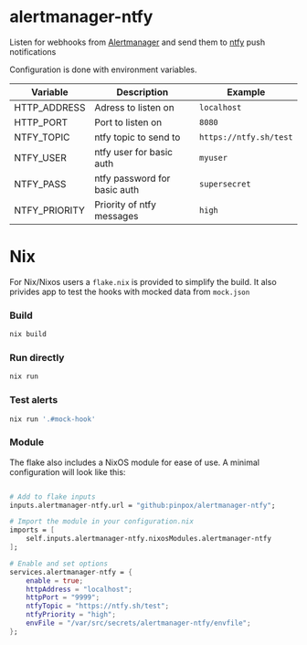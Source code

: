 # alertmanager-ntfy

Listen for webhooks from
[Alertmanager](https://prometheus.io/docs/alerting/latest/alertmanager/) and
send them to [ntfy](https://ntfy.sh/) push notifications


Configuration is done with environment variables.


| Variable      | Description                  | Example                |
|---------------|------------------------------|------------------------|
| HTTP_ADDRESS  | Adress to listen on          | `localhost`            |
| HTTP_PORT     | Port to listen on            | `8080`                 |
| NTFY_TOPIC    | ntfy topic to send to        | `https://ntfy.sh/test` |
| NTFY_USER     | ntfy user for basic auth     | `myuser`               |
| NTFY_PASS     | ntfy password for basic auth | `supersecret`          |
| NTFY_PRIORITY | Priority of ntfy messages    | `high`                 |

# Nix

For Nix/Nixos users a `flake.nix` is provided to simplify the build. It also
privides app to test the hooks with mocked data from `mock.json`

### Build

```sh
nix build
```

### Run directly

```sh
nix run
```

### Test alerts

```sh
nix run '.#mock-hook'
```

### Module

The flake also includes a NixOS module for ease of use. A minimal configuration
will look like this:

```nix

# Add to flake inputs
inputs.alertmanager-ntfy.url = "github:pinpox/alertmanager-ntfy";

# Import the module in your configuration.nix
imports = [
	self.inputs.alertmanager-ntfy.nixosModules.alertmanager-ntfy
];

# Enable and set options
services.alertmanager-ntfy = {
	enable = true;
	httpAddress = "localhost";
	httpPort = "9999";
	ntfyTopic = "https://ntfy.sh/test";
	ntfyPriority = "high";
	envFile = "/var/src/secrets/alertmanager-ntfy/envfile";
};
```
